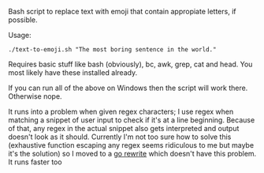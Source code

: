 Bash script to replace text with emoji that contain appropiate letters, if possible.

Usage:
```
./text-to-emoji.sh "The most boring sentence in the world."
```

Requires basic stuff like bash (obviously), bc, awk, grep, cat and head.
You most likely have these installed already.

If you can run all of the above on Windows then the script will work there.
Otherwise nope.

It runs into a problem when given regex characters;
I use regex when matching a snippet of user input to check if it's at a line beginning.
Because of that, any regex in the actual snippet also gets interpreted and output doesn't look as it should.
Currently I'm not too sure how to solve this 
(exhaustive function escaping any regex seems ridiculous to me but maybe it's the solution)
so I moved to a [go rewrite](https://github.com/GOKOP/text-to-emoji-go) which doesn't have this problem.
It runs faster too
